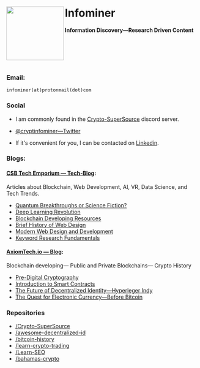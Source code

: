 # Infominer  <img src="https://i.imgur.com/6yj32rq.png" align="left" width="150" height="140">
**Information Discovery—Research Driven Content**

<br/><br/><br/><br/>
### Email:

`infominer(at)protonmail(dot)com`

### Social

* I am commonly found in the [Crypto-SuperSource](https://discord.gg/ahTuPMY) discord server.

* [@cryptinfominer—Twitter](https://twitter.com/cryptinfominer)

* If it's convenient for you, I can be contacted on [Linkedin](https://www.linkedin.com/in/infominer/).

### Blogs: 

#### [CSB Tech Emporium — Tech-Blog](https://www.csbtechemporium.com/the-tech-blog/): 
Articles about Blockchain, Web Development, AI, VR, Data Science, and Tech Trends.
  * [Quantum Breakthroughs or Science Fiction?](https://www.csbtechemporium.com/quantum-revolution-or-scifi/)
  * [Deep Learning Revolution](https://www.csbtechemporium.com/deep-learning-revolution/)
  * [Blockchain Developing Resources](https://www.csbtechemporium.com/become-a-blockchain-developer/)
  * [Brief History of Web Design](https://www.csbtechemporium.com/web-design-history/)
  * [Modern Web Design and Development](https://www.csbtechemporium.com/modern-web-design-and-development/)
  * [Keyword Research Fundamentals](https://www.csbtechemporium.com/keyword-research-fundamentals/)

#### [AxiomTech.io — Blog](https://www.axiomtech.io/blog/): 
Blockchain developing— Public and Private Blockchains— Crypto History
  * [Pre-Digital Cryptography](https://www.axiomtech.io/blog-feed/2018/9/24/pre-digital-cryptography-a-history)
  * [Introduction to Smart Contracts](https://www.axiomtech.io/blog-feed/2018/10/9/smart-contracts-uses-cases-dapps-icos)
  * [The Future of Decentralized Identity—Hyperleger Indy](https://www.axiomtech.io/blog-feed/hyperledger-indy-decentralized-identity)
  * [The Quest for Electronic Currency—Before Bitcoin](https://www.axiomtech.io/blog-feed/electronic-currency-before-bitcoin)

### Repositories
* [/Crypto-SuperSource](https://github.com/infominer33/Crypto-SuperSource)
* [/awesome-decentralized-id](https://github.com/infominer33/awesome-decentralized-id)
* [/bitcoin-history](https://github.com/infominer33/bitcoin-history)
* [/learn-crypto-trading](https://github.com/infominer33/learn-crypto-trading)
* [/Learn-SEO](https://github.com/infominer33/Learn-SEO)
* [/bahamas-crypto](https://github.com/infominer33/bahamas-crypto)
